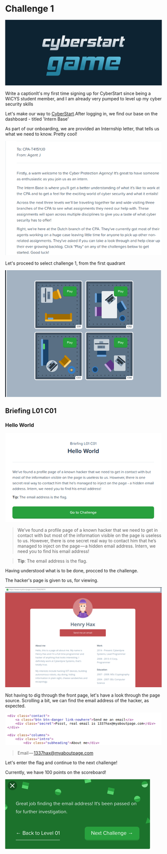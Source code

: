 # Challenge 1

![](../../.gitbook/assets/CS.png)

Write a caption​It's my first time signing up for CyberStart since being a WiCYS student member, and I am already very pumped to level up my cyber security skills

Let's make our way to [CyberStart](https://play.cyberstart.com/dashboard).After logging in, we find our base on the dashboard - titled 'Intern Base'

As part of our onboarding, we are provided an Internship letter, that tells us what we need to know. Pretty cool!

![](<../../.gitbook/assets/1 (3) (1).png>)

Let's proceed to select challenge 1, from the first quadrant

![](<../../.gitbook/assets/2 (1).png>)

## Briefing L01 C01

### Hello World

![](<../../.gitbook/assets/4 (1).png>)

> We’ve found a profile page of a known hacker that we need to get in contact with but most of the information visible on the page is useless to us. However, there is one secret real way to contact him that he’s managed to inject on the page — a hidden email address. Intern, we need you to find his email address!

> **Tip**: The email address is the flag.

Having understood what is to be done, procced to the challenge.

The hacker's page is given to us, for viewing.

![Hacker's page](<../../.gitbook/assets/5 (1).png>)

Not having to dig through the front page, let's have a look through the page source. Scrolling a bit, we can find the email address of the hacker, as expected.

![](../../.gitbook/assets/6.png)

> Email — 1337hax@myaboutpage.com

Let's enter the flag and continue to the next challenge!

Currently, we have 100 points on the scoreboard!

![](<../../.gitbook/assets/7 (1).png>)
